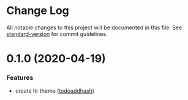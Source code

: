 # Change Log

All notable changes to this project will be documented in this file. See
[standard-version](https://github.com/conventional-changelog/standard-version)
for commit guidelines.

<a name="0.1.0"></a>
# 0.1.0 (2020-04-19)

### Features

* create ltr theme ([todoaddhash](https://github.com/geoffjay/react-sortable-tree-theme-ltr/commit/todoaddhash))
